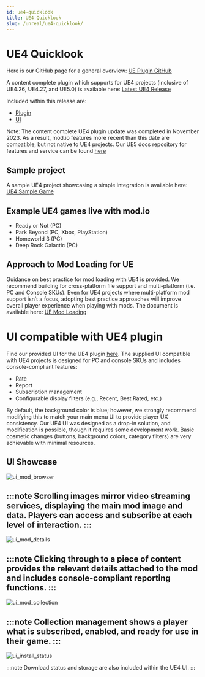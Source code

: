 ```yaml
---
id: ue4-quicklook
title: UE4 Quicklook
slug: /unreal/ue4-quicklook/
---
```


# UE4 Quicklook

Here is our GitHub page for a general overview: [UE Plugin GitHub](https://github.com/modio/modio-ue)

A content complete plugin which supports for UE4 projects (inclusive of UE4.26, UE4.27, and UE5.0) is available here: [Latest UE4 Release](https://github.com/modio/modio-ue/releases/tag/v2023.11)

Included within this release are:

- [Plugin](https://github.com/modio/modio-ue/releases/tag/v2023.11)
- [UI](https://github.com/modio/modio-ue/tree/v2023.11/Content/UI)

Note: The content complete UE4 plugin update was completed in November 2023. As a result, mod.io features more recent than this date are compatible, but not native to UE4 projects. Our UE5 docs repository for features and service can be found [here](/unreal/)

## Sample project

A sample UE4 project showcasing a simple integration is available here: [UE4 Sample Game](https://github.com/modio/modio-ue4-sample)

## Example UE4 games live with mod.io

- Ready or Not (PC)
- Park Beyond (PC, Xbox, PlayStation)
- Homeworld 3 (PC)
- Deep Rock Galactic (PC)

## Approach to Mod Loading for UE

Guidance on best practice for mod loading with UE4 is provided. We recommend building for cross-platform file support and multi-platform (i.e. PC and Console SKUs). Even for UE4 projects where multi-platform mod support isn’t a focus, adopting best practice approaches will improve overall player experience when playing with mods. The document is available here: [UE Mod Loading](/unreal/mod-loading/)

# UI compatible with UE4 plugin

Find our provided UI for the UE4 plugin [here](https://github.com/modio/modio-ue/tree/v2023.11/Content/UI). The supplied UI compatible with UE4 projects is designed for PC and console SKUs and includes console-compliant features:

- Rate
- Report
- Subscription management
- Configurable display filters (e.g., Recent, Best Rated, etc.)

By default, the background color is blue; however, we strongly recommend modifying this to match your main menu UI to provide player UX consistency. Our UE4 UI was designed as a drop-in solution, and modification is possible, though it requires some development work. Basic cosmetic changes (buttons, background colors, category filters) are very achievable with minimal resources.

## UI Showcase

![ui_mod_browser](img/mod_browser.png)

:::note
Scrolling images mirror video streaming services, displaying the main mod image and data. Players can access and subscribe at each level of interaction.
:::
---

![ui_mod_details](img/mod_details.png)

:::note
Clicking through to a piece of content provides the relevant details attached to the mod and includes console-compliant reporting functions.
:::
---

![ui_mod_collection](img/mod_collection.png)

:::note
Collection management shows a player what is subscribed, enabled, and ready for use in their game.
:::
---

![ui_install_status](img/install_status.png)

:::note
Download status and storage are also included within the UE4 UI.
:::